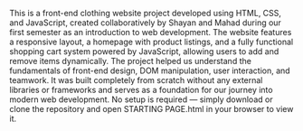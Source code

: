 This is a front-end clothing website project developed using HTML, CSS, and JavaScript, created collaboratively by Shayan and Mahad during our first semester as an introduction to web development. The website features a responsive layout, a homepage with product listings, and a fully functional shopping cart system powered by JavaScript, allowing users to add and remove items dynamically. The project helped us understand the fundamentals of front-end design, DOM manipulation, user interaction, and teamwork. It was built completely from scratch without any external libraries or frameworks and serves as a foundation for our journey into modern web development. No setup is required — simply download or clone the repository and open STARTING PAGE.html in your browser to view it.
